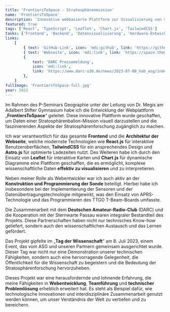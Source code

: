 ```yaml
---
title: 'FrontiersToSpace - Stratosphärenmission'
name: 'FrontiersToSpace'
description: 'Innovative webbasierte Plattform zur Visualisierung von Stratosphärendaten'
featured: true
tags: ['React', 'TypeScript', 'Leaflet', 'Chart.js', 'TailwindCSS']
tasks: ['Frontend', 'Backend', 'Datenvisualisierung', 'Hardware-Entwicklung']
links:
    [
        { text: 'GitHub-Link', icon: 'mdi:github', link: 'https://github.com/Aquitano/FrontiersToSpace' },
        { text: 'Webseite', icon: 'mdi:link', link: 'https://space.thomasbreindl.me' },
        {
            text: 'DARC Pressemeldung',
            icon: 'mdi:link',
            link: 'https://www.darc-u30.de/news/2023-07-08_hab_asg/index.html',
        },
    ]
fullImage: 'FrontiersToSpace-full.jpg'
year: 2023
---
```


Im Rahmen des P-Seminars Geographie unter der Leitung von Dr. Megis am Adalbert Stifter Gymnasium habe ich die Entwicklung der Webplattform „**FrontiersToSpace**“ geleitet. Diese innovative Plattform wurde geschaffen, um Daten einer Stratosphärenballon-Mission visuell darzustellen und die faszinierenden Aspekte der Stratosphärenforschung zugänglich zu machen.

Ich war verantwortlich für das gesamte **Frontend** und die **Architektur der Webseite**, welche modernste Technologien wie **React.js** für interaktive Benutzeroberflächen, **TailwindCSS** für ein ansprechendes Design und **Astro.js** für optimierte Ladezeiten nutzt. Des Weiteren habe ich durch den Einsatz von **Leaflet** für interaktive Karten und **Chart.js** für dynamische Diagramme eine Plattform geschaffen, die es ermöglicht, komplexe wissenschaftliche Daten **effektiv zu visualisieren** und zu interpretieren.

Neben meiner Rolle als Webentwickler war ich auch aktiv an der **Konstruktion und Programmierung der Sonde** beteiligt. Hierbei habe ich insbesondere bei der Implementierung der Sensoren und der Datenübertragungstechnologie mitgewirkt, was den Einsatz von APRS-Technologie und das Programmieren des TTGO T-Beam-Boards umfasste.

Die Zusammenarbeit mit dem **Deutschen Amateur-Radio-Club** (DARC) und die Kooperation mit der Sternwarte Passau waren integraler Bestandteil des Projekts. Diese Partnerschaften haben nicht nur technisches Know-how geliefert, sondern auch den wissenschaftlichen Austausch und das Lernen gefördert.

Das Projekt gipfelte im „**Tag der Wissenschaft**“ am 8. Juli 2023, einem Event, das vom ASG und unseren Partnern gemeinsam ausgerichtet wurde. Dieser Tag war nicht nur eine Demonstration unserer technischen Fähigkeiten, sondern auch eine hervorragende Gelegenheit, die Öffentlichkeit für die Wissenschaft zu begeistern und die Bedeutung der Stratosphärenforschung hervorzuheben.

Dieses Projekt war eine herausfordernde und lohnende Erfahrung, die meine Fähigkeiten in **Webentwicklung**, **Teamführung** und **technischer Problemlösung** erheblich erweitert hat. Es steht als Beispiel dafür, wie technologische Innovationen und interdisziplinäre Zusammenarbeit genutzt werden können, um unser Verständnis der Welt zu vertiefen und zu bereichern.
